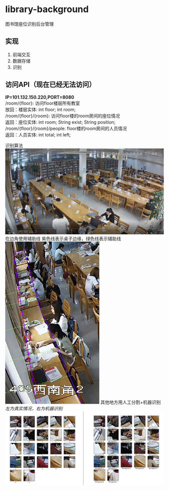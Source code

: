 # library-background
图书馆座位识别后台管理

## 实现
1. 前端交互
2. 数据存储
3. 识别
## 访问API（现在已经无法访问）
**IP=101.132.150.220,PORT=8080**<br>
/room/{floor}: 访问floor楼层所有教室<br>
放回：楼层实体: int floor; int room;<br>
/room/{floor}/{room}: 访问floor楼的room房间的座位情况<br>
返回：座位实体: int room; String exist; String position;<br>
/room/{floor}/{room}/people: floor楼的room房间的人员情况<br>
返回：人员实体: int total; int left;<br>

识别算法<br>
![image](https://github.com/272437543/library-background/blob/master/img/%E5%9B%BE%E4%B9%A6%E9%A6%86.png) 
在边角使用辅助线 紫色线表示桌子边缘，绿色线表示辅助线 <br>
![image](https://github.com/272437543/library-background/blob/master/img/%E8%BE%85%E5%8A%A9%E7%BA%BF.png)
其他地方用人工分割+机器识别<br>
*左为真实情况，右为机器识别*<br>
![image](https://github.com/272437543/library-background/blob/master/img/%E8%AF%86%E5%88%AB%E6%95%88%E6%9E%9C.png)
